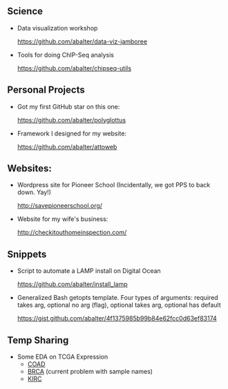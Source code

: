 Science
-----------------

-   Data visualization workshop

    <https://github.com/abalter/data-viz-jamboree>

-   Tools for doing ChIP-Seq analysis

    <https://github.com/abalter/chipseq-utils>
    
Personal Projects
----------------

-   Got my first GitHub star on this one:

    <https://github.com/abalter/polyglottus>
    
-   Framework I designed for my website:    

    <https://github.com/abalter/attoweb>

Websites:
---------

-   Wordpress site for Pioneer School (Incidentally, we got PPS to back
    down. Yay!)

    <http://savepioneerschool.org/>

-   Website for my wife's business:

    <http://checkitouthomeinspection.com/>

Snippets
--------

-   Script to automate a LAMP install on Digital Ocean

    <https://github.com/abalter/install_lamp>

-   Generalized Bash getopts template. Four types of arguments: required
    takes arg, optional no arg (flag), optional takes arg, optional has
    default

    <https://gist.github.com/abalter/4f1375985b99b84e62fcc0d63ef83174>
    
Temp Sharing
------------

-  Some EDA on TCGA Expression
    -  [COAD](http://htmlpreview.github.io/?https://raw.githubusercontent.com/abalter/mywebsite/master/content/tcga_sample_counts_EDA_short_isb-coad.nb.html)
    -  [BRCA]()  (current problem with sample names)
    -  [KIRC](http://htmlpreview.github.io/?https://raw.githubusercontent.com/abalter/mywebsite/master/content/tcga_sample_counts_EDA_short_isb-kirc.nb.html)
